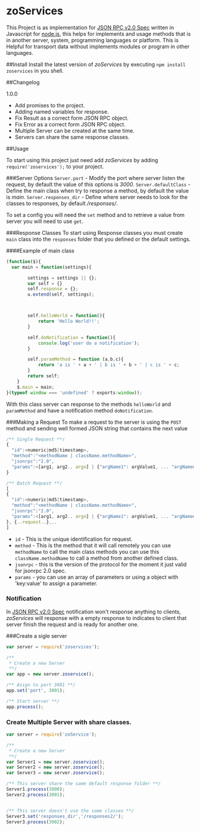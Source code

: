 zoServices
=============
This Project is as implementation for [JSON RPC v2.0 Spec](http://www.jsonrpc.org/specification) written in Javascript for [node.js](http://nodejs.org/), this helps for implements and usage methods that is in another server, system, programming languages or platform.
This is Helpful for  transport data without implements  modules or program in other languages.

##Install
Install the latest version of _zoServices_ by executing `npm install zoservices` in you shell.

##Changelog

1.0.0
-  Add promises to the project.
-  Adding named variables for response.
-  Fix Result as a correct form JSON RPC object.
-  Fix Error as a correct form JSON RPC object.
-  Multiple Server can be created at the same time.
-  Servers can share the same response classes.


##Usage

To start using this project just need add _zoServices_ by adding `require('zoservices');` to your project.

###Server Options
`Server.port` - Modify the port where server listen the request, by default the value of this options is _3000_.
`Server.defaultClass` - Define the main class when try to response a method, by default the value is _main_.
`Server.responses_dir` - Define where server needs to look for the classes to responses, by default _/responses/_.

To set a config you will need the `set` method and to retrieve a value from server you will need to use `get`.

###Response Classes
To start using Response classes you must create `main` class into the `responses` folder that you defined or the default settings.

####Example of main class
```javascript
(function($){
  var main = function(settings){

		settings = settings || {};
		var self = {}
		self.response = {};
		u.extend(self, settings);



		self.helloWorld = function(){
			return 'Hello World!!';
		}

		self.doNotification = function(){
			console.log('user do a notification');
		}

		self.paramMethod = function (a,b,c){
			return 'a is ' + a + ' | b is ' + b + ' | c is ' + c;
		}
		return self;
	}
	$.main = main;
}(typeof window === 'undefined' ? exports:window));
```
With this class server can response to the methods `helloWorld` and `paramMethod` and have a notification method `doNotification`.

###Making a Request
To make a request to the server is using the `POST` method and sending well formed JSON string that contains the next value
```javascript
/** Single Request **/
{
  "id":<numeric|md5|timestamp>,
  "method":"<methodName | className.methodName>",
  "jsonrpc":"2.0",
  "params":<[arg1, arg2.. argn] | {"argName1": argValue1, ... "argNamen":argValuen}>
}

/** Batch Request **/
[
{
  "id":<numeric|md5|timestamp>,
  "method":"<methodName | className.methodName>",
  "jsonrpc":"2.0",
  "params":<[arg1, arg2.. argn] | {"argName1": argValue1, ... "argNamen":argValuen}>
}, {..request..},..
]
```
* `id` - This is the unique identification for request.
* `method` - This is the method that it will call remotely you can use `methodName` to call the main class methods
           you can use this `className.methodName` to call a method from another defined class.
* `jsonrpc` - this is the version of the protocol for the moment it just valid for jsonrpc 2.0 spec.
* `params` - you can use an array of parameters or using a object with 'key:value' to assign a parameter.

### Notification
In [JSON RPC v2.0 Spec](http://www.jsonrpc.org/specification) notification won't response anything to clients,
_zoServices_ will response with a empty response to indicates to client that server finish the request and is ready
for another one.


###Create a sigle server
```javascript
var server = require('zoservices');

/**
 * Create a new Server
 **/
var app = new server.zoservice();

/** Asign to port 3001 **/
app.set('port', 3001);

/** Start server **/
app.process();
```

### Create Multiple Server with share classes.
```javascript
var server = require('zoService');

/**
 * Create a new Server
 **/
var Server1 = new server.zoservice();
var Server2 = new server.zoservice();
var Server3 = new server.zoservice();

/** This server share the same default response folder **/
Server1.process(3000);
Server2.process(3001);


/** This server doesn't use the same classes **/
Server3.set('responses_dir','/responses2/');
Server3.process(3002);

```
